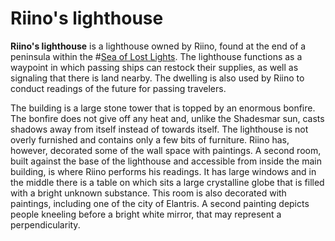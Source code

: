 # Riino's lighthouse
**Riino's lighthouse** is a lighthouse owned by Riino, found at the end of a peninsula within the #[Sea of Lost Lights](locations/sea-of-lost-lights). The lighthouse functions as a waypoint in which passing ships can restock their supplies, as well as signaling that there is land nearby. The dwelling is also used by Riino to conduct readings of the future for passing travelers. 

The building is a large stone tower that is topped by an enormous bonfire. The bonfire does not give off any heat and, unlike the Shadesmar sun, casts shadows away from itself instead of towards itself. The lighthouse is not overly furnished and contains only a few bits of furniture. Riino has, however, decorated some of the wall space with paintings. A second room, built against the base of the lighthouse and accessible from inside the main building, is where Riino performs his readings. It has large windows and in the middle there is a table on which sits a large crystalline globe that is filled with a bright unknown substance. This room is also decorated with paintings, including one of the city of Elantris. A second painting depicts people kneeling before a bright white mirror, that may represent a perpendicularity.